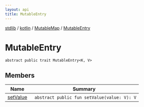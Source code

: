 ```yaml
---
layout: api
title: MutableEntry
---
```

[stdlib](../../../index.html) / [kotlin](../../index.html) / [MutableMap](../index.html) / [MutableEntry](index.html)

# MutableEntry

```
abstract public trait MutableEntry<K, V> 
```
## Members
| Name | Summary |
|------|---------|
|[setValue](setValue.html)|&nbsp;&nbsp;`abstract public fun setValue(value: V): V`<br>|
